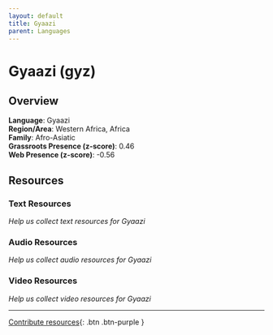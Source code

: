 ```yaml
---
layout: default
title: Gyaazi
parent: Languages
---
```


# Gyaazi (gyz)

## Overview

**Language**: Gyaazi  
**Region/Area**: Western Africa, Africa  
**Family**: Afro-Asiatic  
**Grassroots Presence (z-score)**: 0.46  
**Web Presence (z-score)**: -0.56  

## Resources

### Text Resources
*Help us collect text resources for Gyaazi*

### Audio Resources
*Help us collect audio resources for Gyaazi*

### Video Resources
*Help us collect video resources for Gyaazi*

---

[Contribute resources](https://forms.office.com/e/1SfLJx3u1r){: .btn .btn-purple }
